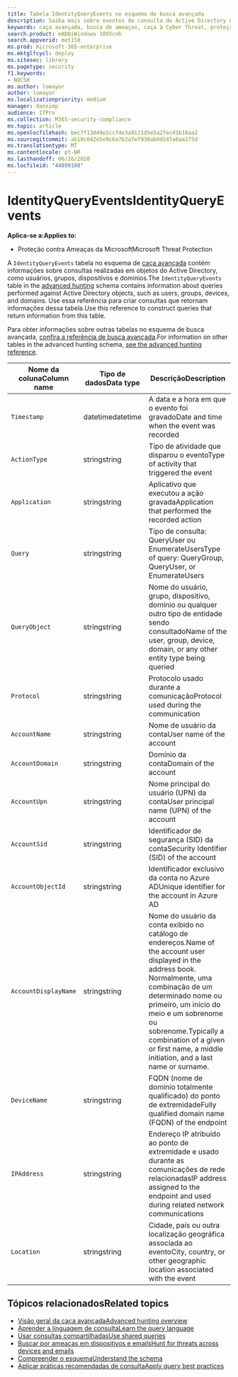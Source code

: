 ```yaml
---
title: Tabela IdentityQueryEvents no esquema de busca avançada
description: Saiba mais sobre eventos de consulta do Active Directory na tabela IdentityQueryEvents do esquema de busca avançada
keywords: caça avançada, busca de ameaças, caça à Cyber Threat, proteção de ameaças da Microsoft, Microsoft 365, MTP, M365, Search, Query, telemetria, referência de esquema, Kusto, tabela, coluna, tipo de dados, descrição, IdentityQueryEvents, Azure AD, Active Directory, Azure ATP, identidades, consultas LDAP
search.product: eADQiWindows 10XVcnh
search.appverid: met150
ms.prod: microsoft-365-enterprise
ms.mktglfcycl: deploy
ms.sitesec: library
ms.pagetype: security
f1.keywords:
- NOCSH
ms.author: lomayor
author: lomayor
ms.localizationpriority: medium
manager: dansimp
audience: ITPro
ms.collection: M365-security-compliance
ms.topic: article
ms.openlocfilehash: bec7f13d49e2ccf4e3a9121d5e5a2fecd1b10aa2
ms.sourcegitcommit: ab10c042e5e9c6a7b2afef930ab0d247a6aa275d
ms.translationtype: MT
ms.contentlocale: pt-BR
ms.lasthandoff: 06/26/2020
ms.locfileid: "44899108"
---
```

# <a name="identityqueryevents"></a><span data-ttu-id="68dcd-104">IdentityQueryEvents</span><span class="sxs-lookup"><span data-stu-id="68dcd-104">IdentityQueryEvents</span></span>

<span data-ttu-id="68dcd-105">**Aplica-se a:**</span><span class="sxs-lookup"><span data-stu-id="68dcd-105">**Applies to:**</span></span>
- <span data-ttu-id="68dcd-106">Proteção contra Ameaças da Microsoft</span><span class="sxs-lookup"><span data-stu-id="68dcd-106">Microsoft Threat Protection</span></span>

<span data-ttu-id="68dcd-107">A `IdentityQueryEvents` tabela no esquema de [caça avançada](advanced-hunting-overview.md) contém informações sobre consultas realizadas em objetos do Active Directory, como usuários, grupos, dispositivos e domínios.</span><span class="sxs-lookup"><span data-stu-id="68dcd-107">The `IdentityQueryEvents` table in the [advanced hunting](advanced-hunting-overview.md) schema contains information about queries performed against Active Directory objects, such as users, groups, devices, and domains.</span></span> <span data-ttu-id="68dcd-108">Use essa referência para criar consultas que retornam informações dessa tabela.</span><span class="sxs-lookup"><span data-stu-id="68dcd-108">Use this reference to construct queries that return information from this table.</span></span>

<span data-ttu-id="68dcd-109">Para obter informações sobre outras tabelas no esquema de busca avançada, [confira a referência de busca avançada](advanced-hunting-schema-tables.md).</span><span class="sxs-lookup"><span data-stu-id="68dcd-109">For information on other tables in the advanced hunting schema, [see the advanced hunting reference](advanced-hunting-schema-tables.md).</span></span>

| <span data-ttu-id="68dcd-110">Nome da coluna</span><span class="sxs-lookup"><span data-stu-id="68dcd-110">Column name</span></span> | <span data-ttu-id="68dcd-111">Tipo de dados</span><span class="sxs-lookup"><span data-stu-id="68dcd-111">Data type</span></span> | <span data-ttu-id="68dcd-112">Descrição</span><span class="sxs-lookup"><span data-stu-id="68dcd-112">Description</span></span> |
|-------------|-----------|-------------|
| `Timestamp` | <span data-ttu-id="68dcd-113">datetime</span><span class="sxs-lookup"><span data-stu-id="68dcd-113">datetime</span></span> | <span data-ttu-id="68dcd-114">A data e a hora em que o evento foi gravado</span><span class="sxs-lookup"><span data-stu-id="68dcd-114">Date and time when the event was recorded</span></span> |
| `ActionType` | <span data-ttu-id="68dcd-115">string</span><span class="sxs-lookup"><span data-stu-id="68dcd-115">string</span></span> | <span data-ttu-id="68dcd-116">Tipo de atividade que disparou o evento</span><span class="sxs-lookup"><span data-stu-id="68dcd-116">Type of activity that triggered the event</span></span> |
| `Application` | <span data-ttu-id="68dcd-117">string</span><span class="sxs-lookup"><span data-stu-id="68dcd-117">string</span></span> | <span data-ttu-id="68dcd-118">Aplicativo que executou a ação gravada</span><span class="sxs-lookup"><span data-stu-id="68dcd-118">Application that performed the recorded action</span></span> |
| `Query` | <span data-ttu-id="68dcd-119">string</span><span class="sxs-lookup"><span data-stu-id="68dcd-119">string</span></span> | <span data-ttu-id="68dcd-120">Tipo de consulta: QueryUser ou EnumerateUsers</span><span class="sxs-lookup"><span data-stu-id="68dcd-120">Type of query: QueryGroup, QueryUser, or EnumerateUsers</span></span> |
| `QueryObject` | <span data-ttu-id="68dcd-121">string</span><span class="sxs-lookup"><span data-stu-id="68dcd-121">string</span></span> | <span data-ttu-id="68dcd-122">Nome do usuário, grupo, dispositivo, domínio ou qualquer outro tipo de entidade sendo consultado</span><span class="sxs-lookup"><span data-stu-id="68dcd-122">Name of the user, group, device, domain, or any other entity type being queried</span></span> |
| `Protocol` | <span data-ttu-id="68dcd-123">string</span><span class="sxs-lookup"><span data-stu-id="68dcd-123">string</span></span> | <span data-ttu-id="68dcd-124">Protocolo usado durante a comunicação</span><span class="sxs-lookup"><span data-stu-id="68dcd-124">Protocol used during the communication</span></span> |
| `AccountName` | <span data-ttu-id="68dcd-125">string</span><span class="sxs-lookup"><span data-stu-id="68dcd-125">string</span></span> | <span data-ttu-id="68dcd-126">Nome de usuário da conta</span><span class="sxs-lookup"><span data-stu-id="68dcd-126">User name of the account</span></span> |
| `AccountDomain` | <span data-ttu-id="68dcd-127">string</span><span class="sxs-lookup"><span data-stu-id="68dcd-127">string</span></span> | <span data-ttu-id="68dcd-128">Domínio da conta</span><span class="sxs-lookup"><span data-stu-id="68dcd-128">Domain of the account</span></span> |
| `AccountUpn` | <span data-ttu-id="68dcd-129">string</span><span class="sxs-lookup"><span data-stu-id="68dcd-129">string</span></span> | <span data-ttu-id="68dcd-130">Nome principal do usuário (UPN) da conta</span><span class="sxs-lookup"><span data-stu-id="68dcd-130">User principal name (UPN) of the account</span></span> |
| `AccountSid` | <span data-ttu-id="68dcd-131">string</span><span class="sxs-lookup"><span data-stu-id="68dcd-131">string</span></span> | <span data-ttu-id="68dcd-132">Identificador de segurança (SID) da conta</span><span class="sxs-lookup"><span data-stu-id="68dcd-132">Security Identifier (SID) of the account</span></span> |
| `AccountObjectId` | <span data-ttu-id="68dcd-133">string</span><span class="sxs-lookup"><span data-stu-id="68dcd-133">string</span></span> | <span data-ttu-id="68dcd-134">Identificador exclusivo da conta no Azure AD</span><span class="sxs-lookup"><span data-stu-id="68dcd-134">Unique identifier for the account in Azure AD</span></span> |
| `AccountDisplayName` | <span data-ttu-id="68dcd-135">string</span><span class="sxs-lookup"><span data-stu-id="68dcd-135">string</span></span> | <span data-ttu-id="68dcd-136">Nome do usuário da conta exibido no catálogo de endereços.</span><span class="sxs-lookup"><span data-stu-id="68dcd-136">Name of the account user displayed in the address book.</span></span> <span data-ttu-id="68dcd-137">Normalmente, uma combinação de um determinado nome ou primeiro, um início do meio e um sobrenome ou sobrenome.</span><span class="sxs-lookup"><span data-stu-id="68dcd-137">Typically a combination of a given or first name, a middle initiation, and a last name or surname.</span></span> |
| `DeviceName` | <span data-ttu-id="68dcd-138">string</span><span class="sxs-lookup"><span data-stu-id="68dcd-138">string</span></span> | <span data-ttu-id="68dcd-139">FQDN (nome de domínio totalmente qualificado) do ponto de extremidade</span><span class="sxs-lookup"><span data-stu-id="68dcd-139">Fully qualified domain name (FQDN) of the endpoint</span></span> |
| `IPAddress` | <span data-ttu-id="68dcd-140">string</span><span class="sxs-lookup"><span data-stu-id="68dcd-140">string</span></span> | <span data-ttu-id="68dcd-141">Endereço IP atribuído ao ponto de extremidade e usado durante as comunicações de rede relacionadas</span><span class="sxs-lookup"><span data-stu-id="68dcd-141">IP address assigned to the endpoint and used during related network communications</span></span> |
| `Location` | <span data-ttu-id="68dcd-142">string</span><span class="sxs-lookup"><span data-stu-id="68dcd-142">string</span></span> | <span data-ttu-id="68dcd-143">Cidade, país ou outra localização geográfica associada ao evento</span><span class="sxs-lookup"><span data-stu-id="68dcd-143">City, country, or other geographic location associated with the event</span></span> |

## <a name="related-topics"></a><span data-ttu-id="68dcd-144">Tópicos relacionados</span><span class="sxs-lookup"><span data-stu-id="68dcd-144">Related topics</span></span>
- [<span data-ttu-id="68dcd-145">Visão geral da caça avançada</span><span class="sxs-lookup"><span data-stu-id="68dcd-145">Advanced hunting overview</span></span>](advanced-hunting-overview.md)
- [<span data-ttu-id="68dcd-146">Aprender a linguagem de consulta</span><span class="sxs-lookup"><span data-stu-id="68dcd-146">Learn the query language</span></span>](advanced-hunting-query-language.md)
- [<span data-ttu-id="68dcd-147">Usar consultas compartilhadas</span><span class="sxs-lookup"><span data-stu-id="68dcd-147">Use shared queries</span></span>](advanced-hunting-shared-queries.md)
- [<span data-ttu-id="68dcd-148">Buscar por ameaças em dispositivos e emails</span><span class="sxs-lookup"><span data-stu-id="68dcd-148">Hunt for threats across devices and emails</span></span>](advanced-hunting-query-emails-devices.md)
- [<span data-ttu-id="68dcd-149">Compreender o esquema</span><span class="sxs-lookup"><span data-stu-id="68dcd-149">Understand the schema</span></span>](advanced-hunting-schema-tables.md)
- [<span data-ttu-id="68dcd-150">Aplicar práticas recomendadas de consulta</span><span class="sxs-lookup"><span data-stu-id="68dcd-150">Apply query best practices</span></span>](advanced-hunting-best-practices.md)
